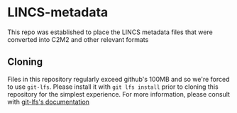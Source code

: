 # LINCS-metadata
This repo was established to place the LINCS metadata files that were converted into C2M2 and other relevant formats 

## Cloning

Files in this repository regularly exceed github's 100MB and so we're forced to use `git-lfs`. Please install it with `git lfs install` prior to cloning this repository for the simplest experience. For more information, please consult with [git-lfs's documentation](https://git-lfs.github.com/)
